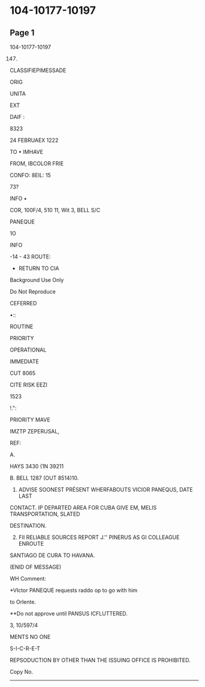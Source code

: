 # 104-10177-10197

## Page 1

104-10177-10197

147.

CLASSIFIEPIMESSADE

ORIG

UNITA

EXT

DAIF :

8323

24 FEBRUAEX 1222

TO • IMHAVE

FROM, IBCOLOR FRIE

CONFO: 8EIL: 15

73?

INFO •

COR, 100F/4, 510 11, Wit 3, BELL S/C

PANEQUE

1O

INFO

-14 - 43 ROUTE:

- RETURN TO CIA

Background Use Only

Do Not Reproduce

CEFERRED

•::

ROUTINE

PRIORITY

OPERATIONAL

IMMEDIATE

CUT 8065

CITE RISK EEZI

1523

!.":

PRIORITY MAVE

IMZTP ZEPERUSAL,

REF:

A.

HAYS 3430 (1N 39211

B. BELL 1287 (OUT 8514)10.

1. ADVISE SOONEST PRÉSENT WHERFABOUTS VICIOR PANEQUS, DATE LAST

CONTACT. IP DEPARTED AREA FOR CUBA GIVE EM, MELIS TRANSPORTATION, SLATED

DESTINATION.

2. FII RELIABLE SOURCES REPORT J.'' PINERUS AS GI COLLEAGUE ENROUTE

SANTIAGO DE CURA TO HAVANA.

(ENID OF MESSAGE)

WH Comment:

*VIctor PANEQUE requests raddo op to go with him

to Orlente.

**Do not approve until PANSUS ICFLUTTERED.

3, 10/597/4

MENTS NO ONE

S-I-C-R-E-T

REPSODUCTION BY OTHER THAN THE ISSUING OFFICE IS PROHIBITED.

Copy No.

---


